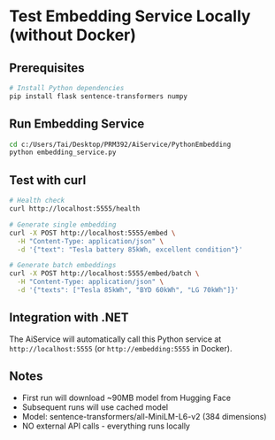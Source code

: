 # Test Embedding Service Locally (without Docker)

## Prerequisites
```bash
# Install Python dependencies
pip install flask sentence-transformers numpy
```

## Run Embedding Service
```bash
cd c:/Users/Tai/Desktop/PRM392/AiService/PythonEmbedding
python embedding_service.py
```

## Test with curl
```bash
# Health check
curl http://localhost:5555/health

# Generate single embedding
curl -X POST http://localhost:5555/embed \
  -H "Content-Type: application/json" \
  -d '{"text": "Tesla battery 85kWh, excellent condition"}'

# Generate batch embeddings
curl -X POST http://localhost:5555/embed/batch \
  -H "Content-Type: application/json" \
  -d '{"texts": ["Tesla 85kWh", "BYD 60kWh", "LG 70kWh"]}'
```

## Integration with .NET
The AiService will automatically call this Python service at `http://localhost:5555` (or `http://embedding:5555` in Docker).

## Notes
- First run will download ~90MB model from Hugging Face
- Subsequent runs will use cached model
- Model: sentence-transformers/all-MiniLM-L6-v2 (384 dimensions)
- NO external API calls - everything runs locally
